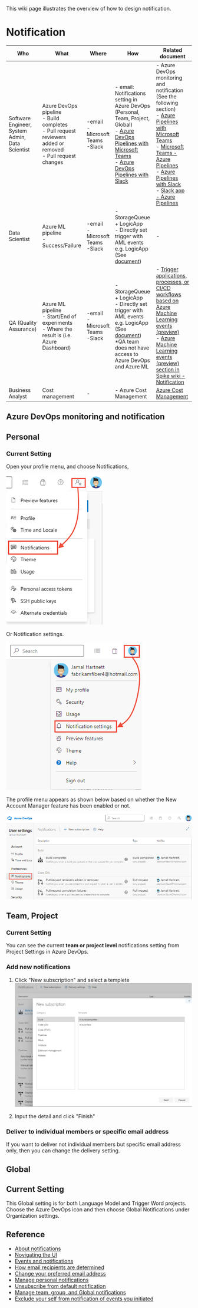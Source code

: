 This wiki page illustrates the overview of how to design notification.

# Notification
|Who|What|Where|How|Related document|
|-|-|-|-|-|
|Software Engineer, System Admin, Data Scientist|Azure DevOps pipeline<br>- Build completes<br>- Pull request reviewers added or removed<br>- Pull request changes|-email<br>-Microsoft Teams<br>-Slack|- email: Notifications setting in Azure DevOps (Personal, Team, Project, Global)<br>- [Azure DevOps Pipelines with Microsoft Teams](https://docs.microsoft.com/en-us/azure/devops/pipelines/integrations/microsoft-teams?view=azure-devops)<br>- [Azure DevOps Pipelines with Slack](https://docs.microsoft.com/en-us/azure/devops/pipelines/integrations/slack?view=azure-devops)|- Azure DevOps monitoring and notification (See the following section)<br>- [Azure Pipelines with Microsoft Teams](https://docs.microsoft.com/en-us/azure/devops/pipelines/integrations/microsoft-teams?view=azure-devops)<br> - [Microsoft Teams - Azure Pipelines](https://appsource.microsoft.com/en/product/office/wa200000055?src=wnblogmar2018)<br>- [Azure Pipelines with Slack](https://docs.microsoft.com/en-us/azure/devops/pipelines/integrations/slack?view=azure-devops)<br> - [Slack app - Azure Pipelines](https://slack.com/apps/AFH4Y66N9-azure-pipelines)|
|Data Scientist|Azure ML pipeline<br>-Success/Failure|-email<br>-Microsoft Teams<br>-Slack|- StorageQueue + LogicApp<br>- Directly set trigger with AML events e.g. LogicApp (See [document](https://docs.microsoft.com/en-us/azure/machine-learning/how-to-use-event-grid))|-|
|QA (Quality Assurance)|Azure ML pipeline<br>- Start/End of experiments<br>- Where the result is (i.e. Azure Dashboard)|-email<br>-Microsoft Teams<br>-Slack |- StorageQueue + LogicApp<br>- Directly set trigger with AML events e.g. LogicApp (See [document](https://docs.microsoft.com/en-us/azure/machine-learning/how-to-use-event-grid))<br>*QA team does not have access to Azure DevOps and Azure ML|- [Trigger applications, processes, or CI/CD workflows based on Azure Machine Learning events (preview)](https://docs.microsoft.com/en-us/azure/machine-learning/how-to-use-event-grid)<br> - [Azure Machine Learning events (preview) section in Spike wiki - Notification](/Spikes/Notification)|
|Business Analyst|Cost management|-|- Azure Cost Management|[Azure Cost Management](https://docs.microsoft.com/en-us/azure/cost-management-billing/cost-management-billing-overview)|

## Azure DevOps monitoring and notification
## Personal
### Current Setting
Open your profile menu, and choose Notifications,

![Azure-Devops-monitoring-and-notification-01.png](../media/observability/Azure-Devops-monitoring-and-notification-01.png)

Or Notification settings.

![Azure-Devops-monitoring-and-notification-02.png](../media/observability/Azure-Devops-monitoring-and-notification-02.png)

The profile menu appears as shown below based on whether the New Account Manager feature has been enabled or not.

![Azure-Devops-monitoring-and-notification-03.png](../media/observability/Azure-Devops-monitoring-and-notification-03.png)
## Team, Project
### Current Setting
You can see the current **team or project level** notifications setting from Project Settings in Azure DevOps.

### Add new notifications
1. Click "New subscription" and select a templete
![Azure-Devops-monitoring-and-notification-04.png](../media/observability/Azure-Devops-monitoring-and-notification-04.png)

2. Input the detail and click "Finish"

### Deliver to individual members or specific email address
If you want to deliver not individual members but specific email address only, then you can change the delivery setting.

## Global
## Current Setting
This Global setting is for both Language Model and Trigger Word projects.
Choose the Azure DevOps icon and then choose Global Notifications under Organization settings.


## Reference
- [About notifications](https://docs.microsoft.com/en-us/azure/devops/notifications/about-notifications?view=azure-devops)
- [Novigating the UI](https://docs.microsoft.com/en-us/azure/devops/notifications/navigating-the-ui?view=azure-devops)
- [Events and notifications](https://docs.microsoft.com/en-us/azure/devops/notifications/concepts-events-and-notifications?view=azure-devops)
- [How email recipients are determined](https://docs.microsoft.com/en-us/azure/devops/notifications/concepts-email-recipients?view=azure-devops)
- [Change your preferred email address](https://docs.microsoft.com/en-us/azure/devops/notifications/change-email-address?view=azure-devops&tabs=preview-page)
- [Manage personal notifications](https://docs.microsoft.com/en-us/azure/devops/notifications/manage-your-personal-notifications?view=azure-devops&tabs=preview-page)
- [Unsubscribe from default notification](https://docs.microsoft.com/en-us/azure/devops/notifications/unsubscribe-default-notification?view=azure-devops)
- [Manage team, group, and Global notifications](https://docs.microsoft.com/en-us/azure/devops/notifications/manage-team-group-global-organization-notifications?view=azure-devops)
- [Exclude your self from notification of events you initiated](https://docs.microsoft.com/en-us/azure/devops/notifications/exclude-self-from-email?view=azure-devops)